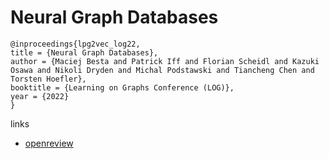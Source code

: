 # Neural Graph Databases

```
@inproceedings{lpg2vec_log22,
title = {Neural Graph Databases},
author = {Maciej Besta and Patrick Iff and Florian Scheidl and Kazuki Osawa and Nikoli Dryden and Michal Podstawski and Tiancheng Chen and Torsten Hoefler},
booktitle = {Learning on Graphs Conference (LOG)},
year = {2022}
}
```

links
- [openreview](https://openreview.net/forum?id=p0sMj8oH2O)
